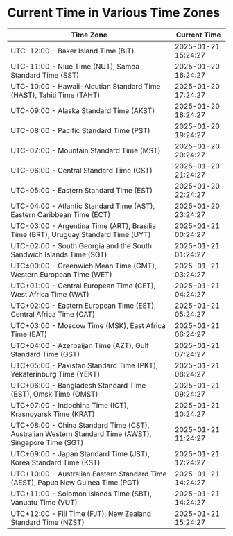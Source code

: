 # Current Time in Various Time Zones

| Time Zone | Current Time |
|-----------|--------------|
| UTC-12:00 - Baker Island Time (BIT) | 2025-01-21 15:24:27 |
| UTC-11:00 - Niue Time (NUT), Samoa Standard Time (SST) | 2025-01-20 16:24:27 |
| UTC-10:00 - Hawaii-Aleutian Standard Time (HAST), Tahiti Time (TAHT) | 2025-01-20 17:24:27 |
| UTC-09:00 - Alaska Standard Time (AKST) | 2025-01-20 18:24:27 |
| UTC-08:00 - Pacific Standard Time (PST) | 2025-01-20 19:24:27 |
| UTC-07:00 - Mountain Standard Time (MST) | 2025-01-20 20:24:27 |
| UTC-06:00 - Central Standard Time (CST) | 2025-01-20 21:24:27 |
| UTC-05:00 - Eastern Standard Time (EST) | 2025-01-20 22:24:27 |
| UTC-04:00 - Atlantic Standard Time (AST), Eastern Caribbean Time (ECT) | 2025-01-20 23:24:27 |
| UTC-03:00 - Argentina Time (ART), Brasília Time (BRT), Uruguay Standard Time (UYT) | 2025-01-21 00:24:27 |
| UTC-02:00 - South Georgia and the South Sandwich Islands Time (SGT) | 2025-01-21 01:24:27 |
| UTC±00:00 - Greenwich Mean Time (GMT), Western European Time (WET) | 2025-01-21 03:24:27 |
| UTC+01:00 - Central European Time (CET), West Africa Time (WAT) | 2025-01-21 04:24:27 |
| UTC+02:00 - Eastern European Time (EET), Central Africa Time (CAT) | 2025-01-21 05:24:27 |
| UTC+03:00 - Moscow Time (MSK), East Africa Time (EAT) | 2025-01-21 06:24:27 |
| UTC+04:00 - Azerbaijan Time (AZT), Gulf Standard Time (GST) | 2025-01-21 07:24:27 |
| UTC+05:00 - Pakistan Standard Time (PKT), Yekaterinburg Time (YEKT) | 2025-01-21 08:24:27 |
| UTC+06:00 - Bangladesh Standard Time (BST), Omsk Time (OMST) | 2025-01-21 09:24:27 |
| UTC+07:00 - Indochina Time (ICT), Krasnoyarsk Time (KRAT) | 2025-01-21 10:24:27 |
| UTC+08:00 - China Standard Time (CST), Australian Western Standard Time (AWST), Singapore Time (SGT) | 2025-01-21 11:24:27 |
| UTC+09:00 - Japan Standard Time (JST), Korea Standard Time (KST) | 2025-01-21 12:24:27 |
| UTC+10:00 - Australian Eastern Standard Time (AEST), Papua New Guinea Time (PGT) | 2025-01-21 14:24:27 |
| UTC+11:00 - Solomon Islands Time (SBT), Vanuatu Time (VUT) | 2025-01-21 14:24:27 |
| UTC+12:00 - Fiji Time (FJT), New Zealand Standard Time (NZST) | 2025-01-21 15:24:27 |
